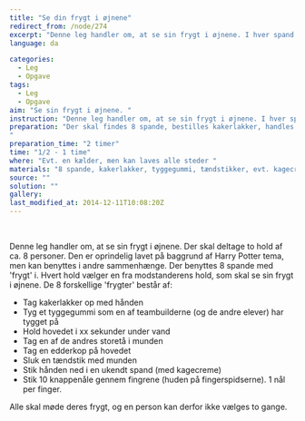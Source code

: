 ```yaml
---
title: "Se din frygt i øjnene"
redirect_from: /node/274
excerpt: "Denne leg handler om, at se sin frygt i øjnene. I hver spand er der placeret en frygt. Hvert hold vælger en fra modstanderens hold, som skal se sin frygt i øjnene. Den første spand gennemgåes med en deltager fra hvert hold."
language: da

categories: 
  - Leg
  - Opgave
tags: 
  - Leg
  - Opgave
aim: "Se sin frygt i øjnene. "
instruction: "Denne leg handler om, at se sin frygt i øjnene. I hver spand er der placeret en frygt. Hvert hold vælger en fra modstanderens hold, som skal se sin frygt i øjnene. Den første spand gennemgåes med en deltager fra hvert hold."
preparation: "Der skal findes 8 spande, bestilles kakerlakker, handles tyggegummi, tændstikker, evt. kagecreme, knappenåle og findes en edderkop.
"
preparation_time: "2 timer"
time: "1/2 - 1 time"
where: "Evt. en kælder, men kan laves alle steder "
materials: "8 spande, kakerlakker, tyggegummi, tændstikker, evt. kagecreme, knappenåle og en edderkop."
source: ""
solution: ""
gallery:
last_modified_at: 2014-12-11T10:08:20Z
---
```

​​

Denne leg handler om, at se sin frygt i øjnene. Der skal deltage to hold af ca. 8 personer. Den er oprindelig lavet på baggrund af Harry Potter tema, men kan benyttes i andre sammenhænge. Der benyttes 8 spande med 'frygt' i. Hvert hold vælger en fra modstanderens hold, som skal se sin frygt i øjnene. De 8 forskellige 'frygter' består af:

- Tag kakerlakker op med hånden
- Tyg et tyggegummi som en af teambuilderne (og de andre elever) har tygget på
- Hold hovedet i xx sekunder under vand
- Tag en af de andres storetå i munden
- Tag en edderkop på hovedet
- Sluk en tændstik med munden
- Stik hånden ned i en ukendt spand (med kagecreme)
- Stik 10 knappenåle gennem fingrene (huden på fingerspidserne). 1 nål per finger.

​Alle skal møde deres frygt, og en person kan derfor ikke vælges to gange.
